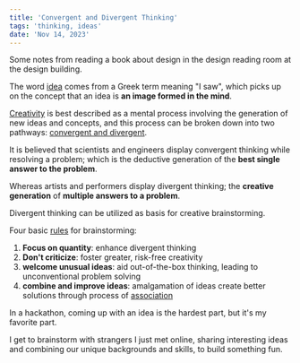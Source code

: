 ```yaml
---
title: 'Convergent and Divergent Thinking'
tags: 'thinking, ideas'
date: 'Nov 14, 2023'
---
```


Some notes from reading a book about design in the design reading room at the design building.

The word [idea](https://en.wikipedia.org/wiki/Idea?useskin=vector) comes from a Greek term meaning "I saw", which picks up on the concept that an idea is **an image formed in the mind**.

[Creativity](https://en.wikipedia.org/wiki/Creativity?useskin=vector) is best described as a mental process involving the generation of new ideas and concepts, and this process can be broken down into two pathways: [convergent and divergent](https://en.wikipedia.org/wiki/Convergent_thinking?useskin=vector#Convergent_vs._divergent_thinking).

It is believed that scientists and engineers display convergent thinking while resolving a problem; which is the deductive generation of the **best single answer to the problem**.

Whereas artists and performers display divergent thinking; the **creative generation** of **multiple answers to a problem**.

Divergent thinking can be utilized as basis for creative brainstorming.

Four basic [rules](https://en.wikipedia.org/wiki/Brainstorming?useskin=vector#Osborn's_method) for brainstorming:

1. **Focus on quantity**: enhance divergent thinking
2. **Don't criticize**: foster greater, risk-free creativity
3. **welcome unusual ideas**: aid out-of-the-box thinking, leading to unconventional problem solving
4. **combine and improve ideas**: amalgamation of ideas create better solutions through process of [association](https://en.wikipedia.org/w/index.php?title=Association_of_ideas&useskin=vector)

In a hackathon, coming up with an idea is the hardest part, but it's my favorite part.

I get to brainstorm with strangers I just met online, sharing interesting ideas and combining our unique backgrounds and skills, to build something fun.
